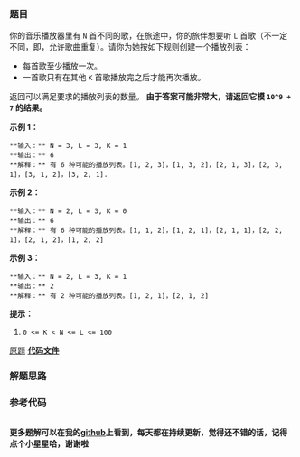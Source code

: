 ### 题目
你的音乐播放器里有 `N` 首不同的歌，在旅途中，你的旅伴想要听 `L` 首歌（不一定不同，即，允许歌曲重复）。请你为她按如下规则创建一个播放列表：

  * 每首歌至少播放一次。
  * 一首歌只有在其他 `K` 首歌播放完之后才能再次播放。

返回可以满足要求的播放列表的数量。 **由于答案可能非常大，请返回它模  `10^9 + 7` 的结果。**



**示例 1：**

    
    
    **输入：** N = 3, L = 3, K = 1
    **输出：** 6
    **解释：** 有 6 种可能的播放列表。[1, 2, 3]，[1, 3, 2]，[2, 1, 3]，[2, 3, 1]，[3, 1, 2]，[3, 2, 1].
    

**示例 2：**

    
    
    **输入：** N = 2, L = 3, K = 0
    **输出：** 6
    **解释：** 有 6 种可能的播放列表。[1, 1, 2]，[1, 2, 1]，[2, 1, 1]，[2, 2, 1]，[2, 1, 2]，[1, 2, 2]
    

**示例 3：**

    
    
    **输入：** N = 2, L = 3, K = 1
    **输出：** 2
    **解释：** 有 2 种可能的播放列表。[1, 2, 1]，[2, 1, 2]
    



**提示：**

  1. `0 <= K < N <= L <= 100`

[原题](https://leetcode-cn.com/problems/number-of-music-playlists/)    **[代码文件]()**


### 解题思路




### 参考代码

```go


```




**更多题解可以在我的[github](https://github.com/LZH139/leetcode_Go)上看到，每天都在持续更新，觉得还不错的话，记得点个小星星哈，谢谢啦**
